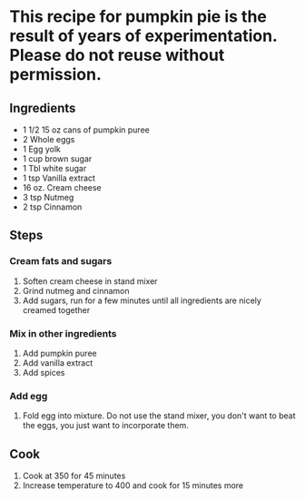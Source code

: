 # This recipe for pumpkin pie is the result of years of experimentation.  Please do not reuse without permission.

## Ingredients
* 1 1/2 15 oz cans of pumpkin puree
* 2 Whole eggs
* 1 Egg yolk
* 1 cup brown sugar
* 1 Tbl white sugar
* 1 tsp Vanilla extract
* 16 oz. Cream cheese
* 3 tsp Nutmeg
* 2 tsp Cinnamon

## Steps
### Cream fats and sugars
1. Soften cream cheese in stand mixer
1. Grind nutmeg and cinnamon
1. Add sugars, run for a few minutes until all ingredients are nicely creamed together

### Mix in other ingredients
1. Add pumpkin puree
1. Add vanilla extract
1. Add spices

### Add egg
1. Fold egg into mixture.  Do not use the stand mixer, you don't want to beat the eggs, you just want to incorporate them.

## Cook
1. Cook at 350 for 45 minutes
1. Increase temperature to 400 and cook for 15 minutes more